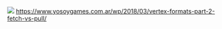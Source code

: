 ![](https://www.youtube.com/watch?v=kVqFMKF1YcQ)
https://www.yosoygames.com.ar/wp/2018/03/vertex-formats-part-2-fetch-vs-pull/
